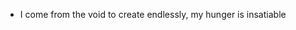 - I come from the void to create endlessly, my hunger is insatiable
<!---
chillzturtle/chillzturtle is a ✨ special ✨ repository because its `README.md` (this file) appears on your GitHub profile.
You can click the Preview link to take a look at your changes.
--->
